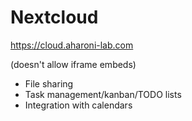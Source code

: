 # Nextcloud

https://cloud.aharoni-lab.com

(doesn't allow iframe embeds)

- File sharing
- Task management/kanban/TODO lists
- Integration with calendars

